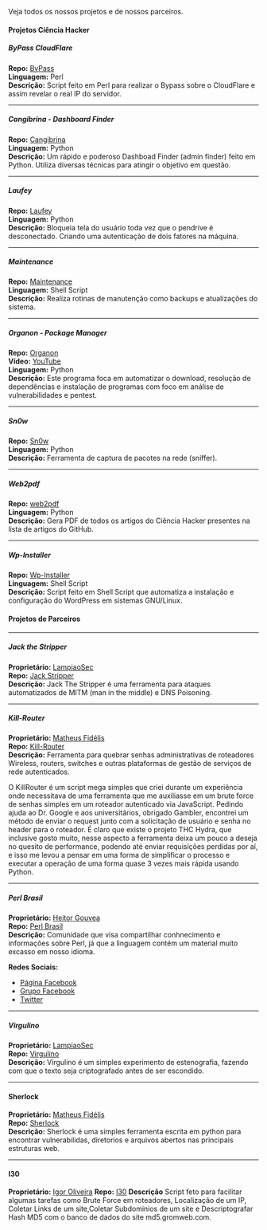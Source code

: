 Veja todos os nossos projetos e de nossos parceiros.  

#### Projetos Ciência Hacker

##### ByPass CloudFlare  
**Repo:** [ByPass](https://github.com/HackerOrientado/BypassCF)  
**Linguagem:** Perl  
**Descrição:**
Script feito em Perl para realizar o Bypass sobre o CloudFlare e assim revelar o real IP do servidor.  

- - -
##### Cangibrina - Dashboard Finder  
**Repo:** [Cangibrina](https://github.com/fnk0c/cangibrina)  
**Linguagem:** Python  
**Descrição:**
Um rápido e poderoso Dashboad Finder (admin finder) feito em Python. Utiliza diversas técnicas para atingir o objetivo em questão.  

- - -
##### Laufey  
**Repo:** [Laufey](https://github.com/fnk0c/laufey)  
**Linguagem:** Python  
**Descrição:**
Bloqueia tela do usuário toda vez que o pendrive é desconectado. Criando uma autenticação de dois fatores na máquina.  

- - -
##### Maintenance
**Repo:** [Maintenance](https://github.com/fnk0c/maintenance)  
**Linguagem:** Shell Script  
**Descrição:**
Realiza rotinas de manutenção como backups e atualizações do sistema.  

- - -
##### Organon - Package Manager  
**Repo:** [Organon](https://github.com/fnk0c/organon)  
**Vídeo:** [YouTube](https://www.youtube.com/watch?v=lpPauu2uY4E)  
**Linguagem:** Python  
**Descrição:**
Este programa foca em automatizar o download, resolução de dependências e instalação de programas com foco em análise de vulnerabilidades e pentest.  

- - -
##### Sn0w  
**Repo:** [Sn0w](https://github.com/54l0m0n/Sn0w)  
**Linguagem:** Python  
**Descrição:**
Ferramenta de captura de pacotes na rede (sniffer). 

- - -
##### Web2pdf  
**Repo:** [web2pdf](https://github.com/fnk0c/web2pdf)   
**Linguagem:** Python  
**Descrição:**
Gera PDF de todos os artigos do Ciência Hacker presentes na lista de artigos do GitHub.   

- - -
##### Wp-Installer  
**Repo:** [Wp-Installer](https://github.com/fnk0c/wp-installer)   
**Linguagem:** Shell Script  
**Descrição:**
Script feito em Shell Script que automatiza a instalação e configuração do WordPress em sistemas GNU/Linux.  

#### Projetos de Parceiros  

- - -
##### Jack the Stripper  
**Proprietário:** [LampiaoSec](https://github.com/lampiaosec)  
**Repo:** [Jack Stripper](https://github.com/lampiaosec/jackthestripper)  
**Descrição:**
Jack The Stripper é uma ferramenta para ataques automatizados de MITM (man in the middle) e DNS Poisoning.  

- - -
##### Kill-Router
**Proprietário:** [Matheus Fidélis](https://github.com/msfidelis)  
**Repo:** [Kill-Router](https://github.com/msfidelis/Kill-Router-)  
**Descrição:**
Ferramenta para quebrar senhas administrativas de roteadores Wireless, routers, switches e outras plataformas de gestão de serviços de rede autenticados.

O KillRouter é um script mega simples que criei durante um experiência onde necessitava de uma ferramenta que me auxiliasse em um brute force de senhas simples em um roteador autenticado via JavaScript. Pedindo ajuda ao Dr. Google e aos universitários, obrigado Gambler, encontrei um método de enviar o request junto com a solicitação de usuário e senha no header para o roteador. É claro que existe o projeto THC Hydra, que inclusive gosto muito, nesse aspecto a ferramenta deixa um pouco a deseja no quesito de performance, podendo até enviar requisições perdidas por aí, e isso me levou a pensar em uma forma de simplificar o processo e executar a operação de uma forma quase 3 vezes mais rápida usando Python.

- - -
##### Perl Brasil  
**Proprietário:** [Heitor Gouvea](https://github.com/HeitorG)  
**Repo:** [Perl Brasil](https://github.com/HeitorG/Perl-Brasil)  
**Descrição:** 
Comunidade que visa compartilhar conhnecimento e informações sobre Perl, já que a linguagem contém um material muito excasso em nosso idioma.  

**Redes Sociais:**  

* [Página Facebook](https://www.facebook.com/PerlBrOficial)
* [Grupo Facebook](https://www.facebook.com/groups/PerlBrasilOficial/)
* [Twitter](https://twitter.com/Perl_Brasil)   

- - -
##### Virgulino  
**Proprietário:** [LampiaoSec](https://github.com/lampiaosec)  
**Repo:** [Virgulino](https://github.com/lampiaosec/virgulino)  
**Descrição:** 
Virgulino é um simples experimento de estenografia, fazendo com que o texto seja criptografado antes de ser escondido.  

- - -
#### Sherlock ####
**Proprietário:** [Matheus Fidélis](https://github.com/msfidelis)  
**Repo:** [Sherlock](https://github.com/msfidelis/Sherlock)  
**Descrição:**
Sherlock é uma simples ferramenta escrita em python para encontrar vulnerabilidas,
diretorios e arquivos abertos nas principais estruturas web.

- - -
#### I30 ####
**Proprietário:** [Igor Oliveira](https://github.com/DevIgor)
**Repo:** [I30](https://github.com/DevIgor/I30)
**Descrição**
Script feto para facilitar algumas tarefas como Brute Force em roteadores,
Localização de um IP, Coletar Links de um site,Coletar Subdominios de um site
e Descriptografar Hash MD5 com o banco de dados do site md5.gromweb.com.
